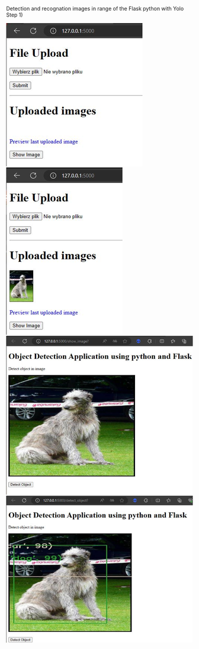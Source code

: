 Detection and recognation images in range of the Flask python with Yolo
Step 1)

![GUI Screen -PL](https://github.com/proteus21/COMPUTER-VISION/blob/main/4_Detection_image_Flask_Yolo/GUI/Flask1.JPG)
![GUI Screen -PL](https://github.com/proteus21/COMPUTER-VISION/blob/main/4_Detection_image_Flask_Yolo/GUI/Flask%202.JPG)
![GUI Screen -PL](https://github.com/proteus21/COMPUTER-VISION/blob/main/4_Detection_image_Flask_Yolo/GUI/Flask3.JPG)
![GUI Screen -PL](https://github.com/proteus21/COMPUTER-VISION/blob/main/4_Detection_image_Flask_Yolo/GUI/Flask4.JPG)

